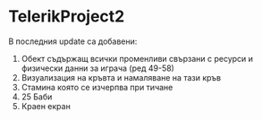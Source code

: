 # TelerikProject2
В последния update са добавени:


1. Обект съдържащ всички променливи свързани с ресурси и  физически данни за играча (ред 49-58)
2. Визуализация на кръвта и намаляване на тази кръв
3. Стамина която се изчерпва при тичане 
4. 25 Баби
5. Краен екран
